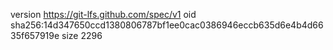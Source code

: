 version https://git-lfs.github.com/spec/v1
oid sha256:14d347650ccd1380806787bf1ee0cac0386946eccb635d6e4b4d6635f657919e
size 2296

